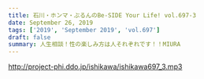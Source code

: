 ```yaml
---
title: 石川・ホンマ・ぶるんのBe-SIDE Your Life! vol.697-3
date: September 26, 2019
tags: ['2019', 'September 2019', 'vol.697']
draft: false
summary: 人生相談！性の楽しみ方は人それぞれです！！MIURA
---
```


http://project-phi.ddo.jp/ishikawa/ishikawa697_3.mp3